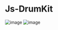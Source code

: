 # Js-DrumKit
![image](https://github.com/user-attachments/assets/6dd50e43-3944-4a91-8e46-dd6320d3151d)
![image](https://github.com/user-attachments/assets/6d480c1d-c53d-46e4-a71b-6d4db8dd1fa1)
